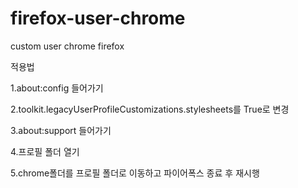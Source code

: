 # firefox-user-chrome
custom user chrome firefox

적용법

1.about:config 들어가기

2.toolkit.legacyUserProfileCustomizations.stylesheets를 True로 변경

3.about:support 들어가기

4.프로필 폴더 열기

5.chrome폴더를 프로필 폴더로 이동하고 파이어폭스 종료 후 재시행
